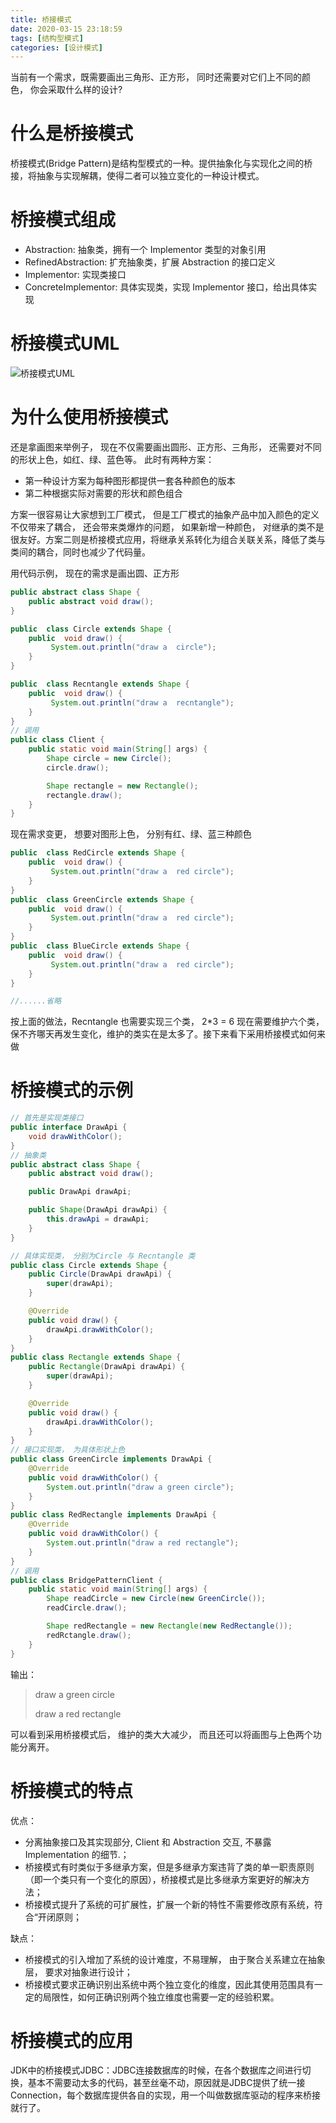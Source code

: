 ```yaml
---
title: 桥接模式
date: 2020-03-15 23:18:59
tags: [结构型模式]
categories: [设计模式]
---
```


当前有一个需求，既需要画出三角形、正方形， 同时还需要对它们上不同的颜色， 你会采取什么样的设计?

<!--- more --->

# 什么是桥接模式

桥接模式(Bridge Pattern)是结构型模式的一种。提供抽象化与实现化之间的桥接，将抽象与实现解耦，使得二者可以独立变化的一种设计模式。

# 桥接模式组成

* Abstraction: 抽象类，拥有一个 Implementor 类型的对象引用
* RefinedAbstraction: 扩充抽象类，扩展 Abstraction 的接口定义
* Implementor: 实现类接口
* ConcreteImplementor: 具体实现类，实现 Implementor 接口，给出具体实现

# 桥接模式UML

![桥接模式UML](/桥接模式.png)

# 为什么使用桥接模式

还是拿画图来举例子， 现在不仅需要画出圆形、正方形、三角形， 还需要对不同的形状上色，如红、绿、蓝色等。 此时有两种方案：

* 第一种设计方案为每种图形都提供一套各种颜色的版本
* 第二种根据实际对需要的形状和颜色组合

方案一很容易让大家想到工厂模式， 但是工厂模式的抽象产品中加入颜色的定义不仅带来了耦合， 还会带来类爆炸的问题， 如果新增一种颜色， 对继承的类不是很友好。方案二则是桥接模式应用，将继承关系转化为组合关联关系，降低了类与类间的耦合，同时也减少了代码量。

用代码示例， 现在的需求是画出圆、正方形

```java
public abstract class Shape {
    public abstract void draw();
}

public  class Circle extends Shape {
    public  void draw() {
         System.out.println("draw a  circle");
    }
}

public  class Recntangle extends Shape {
    public  void draw() {
         System.out.println("draw a  recntangle");
    }
}
// 调用
public class Client {
    public static void main(String[] args) {
        Shape circle = new Circle();
        circle.draw();

        Shape rectangle = new Rectangle();
        rectangle.draw();
    }
}
```
现在需求变更， 想要对图形上色， 分别有红、绿、蓝三种颜色

```java
public  class RedCircle extends Shape {
    public  void draw() {
         System.out.println("draw a  red circle");
    }
}
public  class GreenCircle extends Shape {
    public  void draw() {
         System.out.println("draw a  red circle");
    }
}
public  class BlueCircle extends Shape {
    public  void draw() {
         System.out.println("draw a  red circle");
    }
}

//......省略

```

按上面的做法，Recntangle 也需要实现三个类， 2*3 = 6 现在需要维护六个类， 保不齐哪天再发生变化，维护的类实在是太多了。接下来看下采用桥接模式如何来做

# 桥接模式的示例

```java
// 首先是实现类接口
public interface DrawApi {    
    void drawWithColor();
}
// 抽象类
public abstract class Shape {
    public abstract void draw();

    public DrawApi drawApi;

    public Shape(DrawApi drawApi) {
        this.drawApi = drawApi;
    }
}

// 具体实现类， 分别为Circle 与 Recntangle 类
public class Circle extends Shape {
    public Circle(DrawApi drawApi) {
        super(drawApi);
    }

    @Override
    public void draw() {
        drawApi.drawWithColor();
    }
}
public class Rectangle extends Shape {
    public Rectangle(DrawApi drawApi) {
        super(drawApi);
    }

    @Override
    public void draw() {
        drawApi.drawWithColor();
    }
}
// 接口实现类， 为具体形状上色
public class GreenCircle implements DrawApi {
    @Override
    public void drawWithColor() {
        System.out.println("draw a green circle");
    }
}
public class RedRectangle implements DrawApi {
    @Override
    public void drawWithColor() {
        System.out.println("draw a red rectangle");
    }
}
// 调用
public class BridgePatternClient {
    public static void main(String[] args) {
        Shape readCircle = new Circle(new GreenCircle());
        readCircle.draw();

        Shape redRectangle = new Rectangle(new RedRectangle());
        redRctangle.draw();
    }
}
```
输出：
> draw a green circle
> 
>draw a red rectangle

可以看到采用桥接模式后， 维护的类大大减少， 而且还可以将画图与上色两个功能分离开。

# 桥接模式的特点

优点： 

* 分离抽象接口及其实现部分, Client 和 Abstraction 交互, 不暴露 Implementation 的细节.；
* 桥接模式有时类似于多继承方案，但是多继承方案违背了类的单一职责原则（即一个类只有一个变化的原因），桥接模式是比多继承方案更好的解决方法；
* 桥接模式提升了系统的可扩展性，扩展一个新的特性不需要修改原有系统，符合“开闭原则；

缺点：

* 桥接模式的引入增加了系统的设计难度，不易理解， 由于聚合关系建立在抽象层， 要求对抽象进行设计；
* 桥接模式要求正确识别出系统中两个独立变化的维度，因此其使用范围具有一定的局限性，如何正确识别两个独立维度也需要一定的经验积累。

# 桥接模式的应用

JDK中的桥接模式JDBC：JDBC连接数据库的时候，在各个数据库之间进行切换，基本不需要动太多的代码，甚至丝毫不动，原因就是JDBC提供了统一接Connection，每个数据库提供各自的实现，用一个叫做数据库驱动的程序来桥接就行了。


